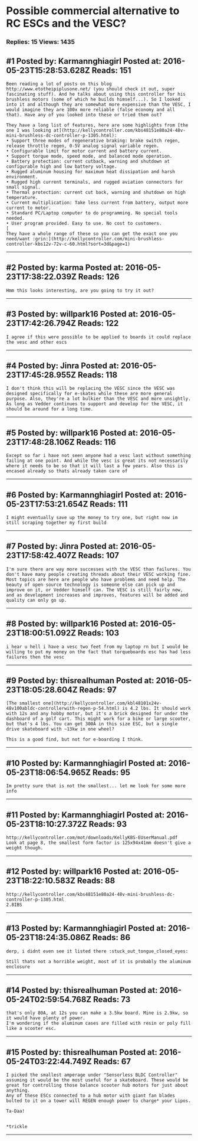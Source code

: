 # Possible commercial alternative to RC ESCs and the VESC?

### Replies: 15 Views: 1435

## \#1 Posted by: Karmannghiagirl Posted at: 2016-05-23T15:28:53.628Z Reads: 151

```
Been reading a lot of posts on this blog http://www.etotheipiplusone.net/ (you should check it out, super fascinating stuff). And he talks about using this controller for his brushless motors (some of which he builds himself...). So I looked into it and although they are somewhat more expensive than the VESC, I would imagine they are 100x more reliable (false economy and all that). Have any of you looked into these or tried them out? 

They have a long list of features, here are some highlights from [the one I was looking at](http://kellycontroller.com/kbs48151e80a24-48v-mini-brushless-dc-controller-p-1305.html):
• Support three modes of regenerative braking: brake switch regen, release throttle regen, 0-5V analog signal variable regen.
• Configurable limit for motor current and battery current.
• Support torque mode, speed mode, and balanced mode operation.
• Battery protection: current cutback, warning and shutdown at configurable high and low battery voltage. 
• Rugged aluminum housing for maximum heat dissipation and harsh environment. 
• Rugged high current terminals, and rugged aviation connectors for small signal.
• Thermal protection: current cut back, warning and shutdown on high temperature. 
• Current multiplication: Take less current from battery, output more current to motor.
• Standard PC/Laptop computer to do programming. No special tools needed.
• User program provided. Easy to use. No cost to customers.
[
They have a whole range of these so you can get the exact one you need/want :grin:](http://kellycontroller.com/mini-brushless-controller-kbs12v-72v-c-60.html?sort=3d&page=1)
```

---
## \#2 Posted by: karma Posted at: 2016-05-23T17:38:22.039Z Reads: 126

```
Hmm this looks interesting, are you going to try it out?
```

---
## \#3 Posted by: willpark16 Posted at: 2016-05-23T17:42:26.794Z Reads: 122

```
I agree if this were possible to be applied to boards it could replace the vesc and other escs
```

---
## \#4 Posted by: Jinra Posted at: 2016-05-23T17:45:28.955Z Reads: 118

```
I don't think this will be replacing the VESC since the VESC was designed specifically for e-skates while these are more general purpose. Also, they're a lot bulkier than the VESC and more unsightly. As long as Vedder continues to support and develop for the VESC, it should be around for a long time.
```

---
## \#5 Posted by: willpark16 Posted at: 2016-05-23T17:48:28.106Z Reads: 116

```
Except so far i have not seen anyone had a vesc last without something failing at one point. And while the vesc is great its not necessarily where it needs to be so that it will last a few years. Also this is encased already so thats already taken care of
```

---
## \#6 Posted by: Karmannghiagirl Posted at: 2016-05-23T17:53:21.654Z Reads: 111

```
I might eventually save up the money to try one, but right now im still scraping together my first build
```

---
## \#7 Posted by: Jinra Posted at: 2016-05-23T17:58:42.407Z Reads: 107

```
I'm sure there are way more successes with the VESC than failures. You don't have many people creating threads about their VESC working fine. Most topics are here are people who have problems and need help. The beauty of open source technology is someone else can pick up and improve on it, or Vedder himself can. The VESC is still fairly new, and as development increases and improves, features will be added and quality can only go up.
```

---
## \#8 Posted by: willpark16 Posted at: 2016-05-23T18:00:51.092Z Reads: 103

```
i hear u hell i have a vesc two feet from my laptop rn but I would be willing to put my money on the fact that torqueboards esc has had less failures then the vesc
```

---
## \#9 Posted by: thisrealhuman Posted at: 2016-05-23T18:05:28.604Z Reads: 97

```
[The smallest one](http://kellycontroller.com/kbl48101x24v-48v100abldc-controllerwith-regen-p-54.html) is 4.2 lbs. It should work with 12s and any hobby motor, but it's a brick designed for under the dashboard of a golf cart. This might work for a bike or large scooter, but that's 4 lbs. You can get 300A in this size ESC, but a single drive skateboard with ~13kw in one wheel? 

This is a good find, but not for e-boarding I think.
```

---
## \#10 Posted by: Karmannghiagirl Posted at: 2016-05-23T18:06:54.965Z Reads: 95

```
Im pretty sure that is not the smallest... let me look for some more info
```

---
## \#11 Posted by: Karmannghiagirl Posted at: 2016-05-23T18:10:27.372Z Reads: 93

```
http://kellycontroller.com/mot/downloads/KellyKBS-EUserManual.pdf
Look at page 8, the smallest form factor is 125x94x41mm doesn't give a weight though.
```

---
## \#12 Posted by: willpark16 Posted at: 2016-05-23T18:22:10.583Z Reads: 88

```
http://kellycontroller.com/kbs48151e80a24-48v-mini-brushless-dc-controller-p-1305.html 
2.8IBS
```

---
## \#13 Posted by: Karmannghiagirl Posted at: 2016-05-23T18:24:35.086Z Reads: 86

```
derp, i didnt even see it listed there :stuck_out_tongue_closed_eyes:

Still thats not a horrible weight, most of it is probably the aluminum enclosure
```

---
## \#14 Posted by: thisrealhuman Posted at: 2016-05-24T02:59:54.768Z Reads: 73

```
that's only 80A, at 12s you can make a 3.5kw board. Mine is 2.9kw, so it would have plenty of power.
I'm wondering if the aluminum cases are filled with resin or poly fill like a scooter esc.
```

---
## \#15 Posted by: thisrealhuman Posted at: 2016-05-24T03:22:44.749Z Reads: 67

```
I picked the smallest amperage under "Sensorless BLDC Controller" assuming it would be the most useful for a skateboard. These would be great for controlling those balance scooter hub motors for just about anything.
Any of these ESCs connected to a hub motor with giant fan blades bolted to it on a tower will REGEN enough power to charge* your Lipos. 

Ta-Daa!


*trickle
```

---

